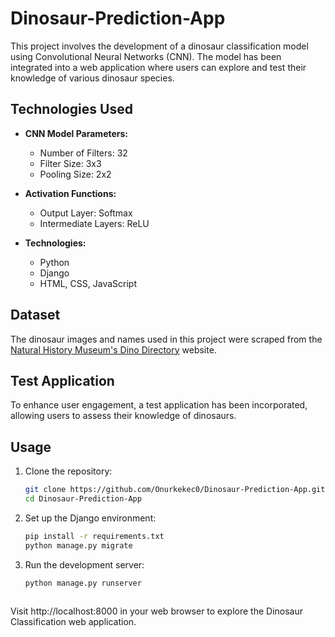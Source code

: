 # Dinosaur-Prediction-App

This project involves the development of a dinosaur classification model using Convolutional Neural Networks (CNN). The model has been integrated into a web application where users can explore and test their knowledge of various dinosaur species.

## Technologies Used

- **CNN Model Parameters:**
  - Number of Filters: 32
  - Filter Size: 3x3
  - Pooling Size: 2x2

- **Activation Functions:**
  - Output Layer: Softmax
  - Intermediate Layers: ReLU

- **Technologies:**
  - Python
  - Django
  - HTML, CSS, JavaScript

## Dataset

The dinosaur images and names used in this project were scraped from the [Natural History Museum's Dino Directory](https://www.nhm.ac.uk/discover/dino-directory) website.

## Test Application

To enhance user engagement, a test application has been incorporated, allowing users to assess their knowledge of dinosaurs.

## Usage

1. Clone the repository:
   ```bash
   git clone https://github.com/Onurkekec0/Dinosaur-Prediction-App.git
   cd Dinosaur-Prediction-App

2. Set up the Django environment:
   ```bash
   pip install -r requirements.txt
   python manage.py migrate

4. Run the development server:
   ```bash
   python manage.py runserver
  
Visit http://localhost:8000 in your web browser to explore the Dinosaur Classification web application.



